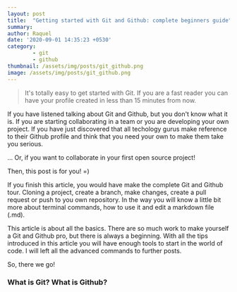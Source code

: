 ```yaml
---
layout: post
title:  "Getting started with Git and Github: complete beginners guide"
summary: 
author: Raquel
date: '2020-09-01 14:35:23 +0530'
category: 
        - git
        - github
thumbnail: /assets/img/posts/git_github.png
image: /assets/img/posts/git_github.png
---
```



<blockquote>
<p>It's totally easy to get started with Git. If you are a fast reader you can have your profile created in less than 15 minutes from now.</p>
</blockquote>

If you have listened talking about Git and Github, but you don't know what it is. If you are starting collaborating in a team or you are developing your own project. If you have just discovered that all techology gurus make reference to their Github profile and think that you need your own to make them take you serious.

... Or, if you want to collaborate in your first open source project!

Then, this post is for you! =)

If you finish this article, you would have make the complete Git and Github tour. Cloning a project, create a branch, make changes, create a pull request or push to you own repository. In the way you will know a little bit more about terminal commands, how to use it and edit a markdown file (.md).

This article is about all the basics. There are so much work to make yourself a Git and Github pro, but there is always a beginning. With all the tips introduced in this article you will have enough tools to start in the world of code. I will left all the advanced commands to further posts.

So, there we go!


### What is Git? What is Github? 



